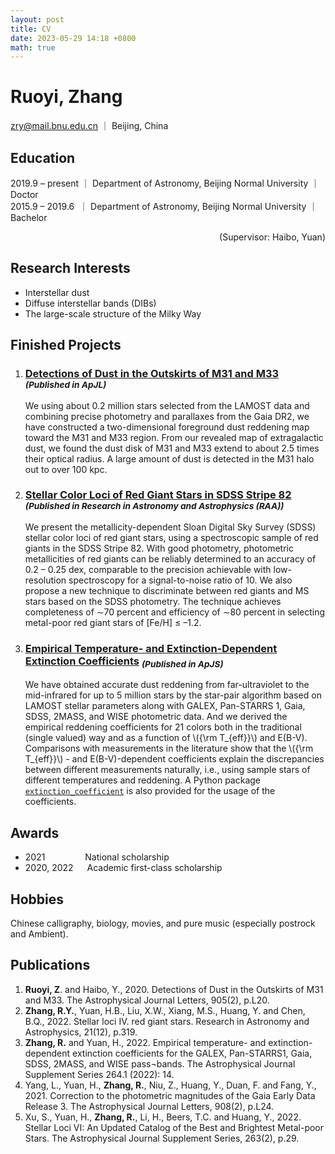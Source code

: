 ```yaml
---
layout: post
title: CV
date: 2023-05-29 14:18 +0800
math: true
---
```


# Ruoyi, Zhang
zry@mail.bnu.edu.cn ｜ Beijing, China


## Education  
2019.9 – present ｜ Department of Astronomy, Beijing Normal University ｜ Doctor  
2015.9 – 2019.6 &nbsp;｜ Department of Astronomy, Beijing Normal University ｜ Bachelor  
<div style="text-align:right;">
    (Supervisor: Haibo, Yuan)
</div>

## Research Interests
- Interstellar dust  
- Diffuse interstellar bands (DIBs)  
- The large-scale structure of the Milky Way


## Finished Projects

1.	### [Detections of Dust in the Outskirts of M31 and M33](https://iopscience.iop.org/article/10.3847/2041-8213/abccc4) <sub>*(Published in ApJL)*</sub>
    We using about 0.2 million stars selected from the LAMOST data and combining precise photometry and parallaxes from the Gaia DR2, we have constructed a two-dimensional foreground dust reddening map toward the M31 and M33 region. From our revealed map of extragalactic dust, we found the dust disk of M31 and M33 extend to about 2.5 times their optical radius. A large amount of dust is detected in the M31 halo out to over 100 kpc.

2.	### [Stellar Color Loci of Red Giant Stars in SDSS Stripe 82](https://iopscience.iop.org/article/10.1088/1674-4527/21/12/319) <sub>*(Published in Research in Astronomy and Astrophysics (RAA))*</sub>
    We present the metallicity-dependent Sloan Digital Sky Survey (SDSS) stellar color loci of red giant stars, using a spectroscopic sample of red giants in the SDSS Stripe 82. With good photometry, photometric metallicities of red giants can be reliably determined to an accuracy of 0.2 – 0.25 dex, comparable to the precision achievable with low-resolution spectroscopy for a signal-to-noise ratio of 10. We also propose a new technique to discriminate between red giants and MS stars based on the SDSS photometry. The technique achieves completeness of ∼70 percent and efficiency of ∼80 percent in selecting metal-poor red giant stars of \[Fe/H\] ≤ –1.2.

3.	### [Empirical Temperature- and Extinction-Dependent Extinction Coefficients](https://iopscience.iop.org/article/10.3847/1538-4365/ac9dfa) <sub>*(Published in ApJS)*</sub>
    We have obtained accurate dust reddening from far-ultraviolet to the mid-infrared for up to 5 million stars by the star-pair algorithm based on LAMOST stellar parameters along with GALEX, Pan-STARRS 1, Gaia, SDSS, 2MASS, and WISE photometric data. And we derived the empirical reddening coefficients for 21 colors both in the traditional (single valued) way and as a function of \\\({\rm T_{eff}}\\\) and E(B-V). Comparisons with measurements in the literature show that the \\\({\rm T_{eff}}\\\) - and E(B-V)-dependent coefficients explain the discrepancies between different measurements naturally, i.e., using sample stars of different temperatures and reddening. A Python package [`extinction_coefficient`](https://github.com/vnohhf/extinction_coefficient) is also provided for the usage of the coefficients.

    
## Awards
+ 2021 &emsp;&emsp;&emsp;&emsp;  National scholarship
+ 2020, 2022 &emsp;              Academic first-class scholarship


## Hobbies
Chinese calligraphy, biology, movies, and pure music (especially postrock and Ambient).


## Publications
1.	**Ruoyi, Z**. and Haibo, Y., 2020. Detections of Dust in the Outskirts of M31 and M33. The Astrophysical Journal Letters, 905(2), p.L20.
2.	**Zhang, R.Y.**, Yuan, H.B., Liu, X.W., Xiang, M.S., Huang, Y. and Chen, B.Q., 2022. Stellar loci IV. red giant stars. Research in Astronomy and Astrophysics, 21(12), p.319.
3.	**Zhang, R.** and Yuan, H., 2022. Empirical temperature- and extinction-dependent extinction coefficients for the GALEX, Pan-STARRS1, Gaia, SDSS, 2MASS, and WISE pass¬bands. The Astrophysical Journal Supplement Series 264.1 (2022): 14.
4.	Yang, L., Yuan, H., **Zhang, R.**, Niu, Z., Huang, Y., Duan, F. and Fang, Y., 2021. Correction to the photometric magnitudes of the Gaia Early Data Release 3. The Astrophysical Journal Letters, 908(2), p.L24.
5.	Xu, S., Yuan, H., **Zhang, R.**, Li, H., Beers, T.C. and Huang, Y., 2022. Stellar Loci VI: An Updated Catalog of the Best and Brightest Metal-poor Stars. The Astrophysical Journal Supplement Series, 263(2), p.29.

